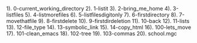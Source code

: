 1). 0-current_working_directory
2). 1-listit
3). 2-bring_me_home
4). 3-listfiles
5). 4-listmorefiles
6). 5-listfilesdigitonly
7). 6-firstdirectory
8). 7-movethatfile
9). 8-firstdelete
10). 9-firstdirdeletion
11). 10-back
12). 11-lists
13). 12-file_type
14). 13-symbolic_link
15). 14-copy_html
16). 100-lets_move
17). 101-clean_emacs
18). 102-tree
19). 103-commas
20). school.mgc
